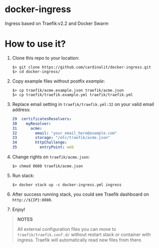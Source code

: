 # docker-ingress
Ingress based on Traefik:v2.2 and Docker Swarm 

# How to use it?

1. Clone this repo to your location:
    ```shell script
    $> git clone https://github.com/cardinalit/docker-ingress.git
    $> cd docker-ingress/
    ```

2. Copy example files without postfix _example_:
    ```shell script
    $> cp traefik/acme.example.json traefik/acme.json
    $> cp traefik/traefik.example.yml traefik/traefik.yml
    ```
   
3. Replace email setting in `traefik/traefik.yml:32` on your valid email address:
    ```yml
    29  certificatesResolvers:
    30    myResolver:
    31      acme:
    32        email: "your_email_here@example.com"
    33        storage: "/etc/traefik/acme.json"
    34        httpChallenge:
    35          entryPoint: web
    ```

4. Change rights on `traefik/acme.json`:
    ```shell script
    $> chmod 0600 traefik/acme.json
    ```
   
5. Run stack:
    ```shell script
    $> docker stack up -c docker-ingress.yml ingress
    ```
   
6. After success running stack, you could see Traefik dashboard on `http://${IP}:8080`.
7. Enjoy!

> **NOTES**
>
> All external configuration files you can move to `traefik/traefik.conf.d/` without restart stack or container
> with ingress. Traefik will automatically read new files from there.